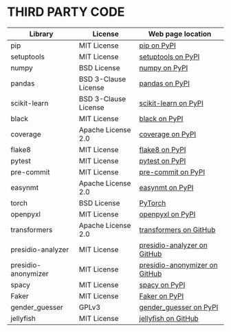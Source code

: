 # THIRD PARTY CODE


| Library    | License              | Web page location                                        |
|---------------------------|----------------------|---------------------------------------------------------|
| pip                       | MIT License          | [pip on PyPI](https://pypi.org/project/pip/)           |
| setuptools                | MIT License          | [setuptools on PyPI](https://pypi.org/project/setuptools/) |
| numpy                     | BSD License      | [numpy on PyPI](https://pypi.org/project/numpy/)       |
| pandas                    | BSD 3-Clause License | [pandas on PyPI](https://pypi.org/project/pandas/)     |
| scikit-learn              | BSD 3-Clause License | [scikit-learn on PyPI](https://pypi.org/project/scikit-learn/) |
| black                     | MIT License          | [black on PyPI](https://pypi.org/project/black/)       |
| coverage                  | Apache License 2.0   | [coverage on PyPI](https://pypi.org/project/coverage/) |
| flake8                    | MIT License          | [flake8 on PyPI](https://pypi.org/project/flake8/)     |
| pytest                    | MIT License          | [pytest on PyPI](https://pypi.org/project/pytest/)     |
| pre-commit                | MIT License          | [pre-commit on PyPI](https://pypi.org/project/pre-commit/) |
| easynmt                   | Apache License 2.0   | [easynmt on PyPI](https://pypi.org/project/easynmt/)   |
| torch                     | BSD License          | [PyTorch](https://pytorch.org/)                         |
| openpyxl                  | MIT License          | [openpyxl on PyPI](https://pypi.org/project/openpyxl/) |
| transformers              | Apache License 2.0   | [transformers on GitHub](https://github.com/huggingface/transformers) |
| presidio-analyzer         | MIT License  | [presidio-analyzer on GitHub](https://github.com/microsoft/presidio) |
| presidio-anonymizer       | MIT License   | [presidio-anonymizer on GitHub](https://github.com/microsoft/presidio) |
| spacy                     | MIT License          | [spacy on PyPI](https://pypi.org/project/spacy/)       |
| Faker                     | MIT License          | [Faker on PyPI](https://pypi.org/project/Faker/)       |
| gender_guesser            | GPLv3          | [gender_guesser on PyPI](https://pypi.org/project/gender-guesser/) |
| jellyfish                 | MIT License          | [jellyfish on GitHub](https://github.com/jamesturk/jellyfish) |

